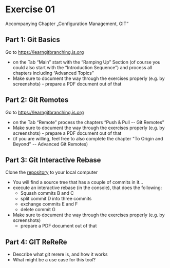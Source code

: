 # Exercise 01

Accompanying Chapter „Configuration Management, GIT“

## Part 1: Git Basics

Go to https://learngitbranching.js.org

- on the Tab “Main” start with the “Ramping
  Up” Section (of course you could also start
  with the “Introduction Sequence”) and
  process all chapters including “Advanced
  Topics”
- Make sure to document the way through
  the exercises properly (e.g. by
  screenshots) - prepare a PDF document
  out of that

## Part 2: Git Remotes

Go to https://learngitbranching.js.org

- on the Tab “Remote” process the chapters “Push & Pull -- Git Remotes”
- Make sure to document the way through the exercises properly (e.g. by
  screenshots) - prepare a PDF document out of that
- (if you are willing, feel free to also
  complete the chapter "To Origin
  and Beyond" -- Advanced Git
  Remotes)

## Part 3: Git Interactive Rebase

Clone the [repository](https://github.com/mrckurz/cd2020-ex01.git) to your local
computer

- You will find a source tree that has a couple of commits in it...
- execute an interactive rebase (in the console), that does the following:
  - Squash commits B and C
  - split commit D into three commits
  - exchange commits E and F
  - delete commit G
- Make sure to document the way through the exercises properly (e.g. by screenshots)
  - prepare a PDF document out of that

## Part 4: GIT ReReRe
- Describe what git rerere is, and how it works
- What might be a use case for this tool?